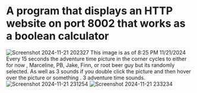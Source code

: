 # A program that displays an HTTP website on port 8002 that works as a boolean calculator

![Screenshot 2024-11-21 202327](https://github.com/user-attachments/assets/4c35ad1a-70f3-4acf-9830-a923ab2b5ba6)
This image is as of 
8:25 PM 11/21/2024
Every 15 seconds the adventure time picture in the corner cycles to either for now , Marceline, PB, Jake, Finn, or root beer guy but
its randomly selected. 
As well as 3 sounds if you double click the picture and then hover over the picture or something . 
3 adventure time sounds. 
![Screenshot 2024-11-21 231254](https://github.com/user-attachments/assets/b012d758-12ef-4284-abf2-25a585b2b67f)
![Screenshot 2024-11-21 233234](https://github.com/user-attachments/assets/09626af6-9cb3-450c-a9cf-c9954bbdf212)
